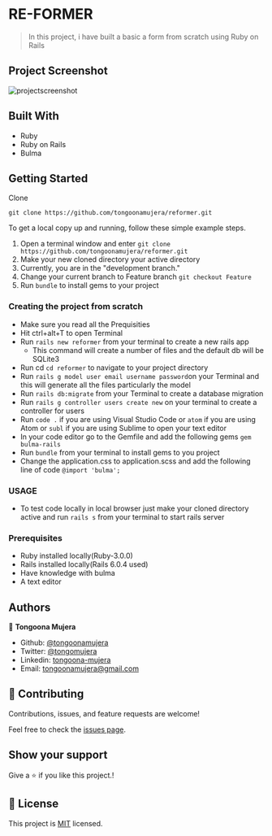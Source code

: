 # RE-FORMER
> In this project, i have built a basic a form from scratch  using Ruby on Rails
## Project Screenshot
![projectscreenshot](https://user-images.githubusercontent.com/69446259/128926233-9a5b4f80-370d-4c3e-89ef-540e711a8069.png)
## Built With

- Ruby
- Ruby on Rails
- Bulma

## Getting Started

Clone

```git
git clone https://github.com/tongoonamujera/reformer.git
```

To get a local copy up and running, follow these simple example steps.

1. Open a terminal window and enter `git clone https://github.com/tongoonamujera/reformer.git`
2. Make your new cloned directory your active directory
3. Currently, you are in the "development branch."
4. Change your current branch to Feature branch `git checkout Feature`
5. Run `bundle` to install gems to your project


### Creating the project from scratch
- Make sure you read all the Prequisities
- Hit ctrl+alt+T to open Terminal 
- Run `rails new reformer` from your terminal to create a new rails app
  - This command will create a number of files and the default db will be SQLite3
- Run cd `cd reformer` to navigate to your project directory
- Run `rails g model user email username password`on your Terminal and this will generate all the files particularly the model
- Run `rails db:migrate` from your Terminal to create a database migration
- Run `rails g controller users create new` on your terminal to create a controller for users
- Run `code .` if you are using Visual Studio Code or `atom` if you are using Atom or `subl` if you are using Sublime to open your text editor
- In your code editor go to the Gemfile and add the following gems `gem bulma-rails`
- Run `bundle` from your terminal to install gems to you project
- Change the application.css to application.scss and add the following line of code `@import 'bulma';`

### USAGE 
- To test code locally in local browser just make your cloned directory active and run `rails s` from your terminal to start rails server

### Prerequisites

- Ruby installed locally(Ruby-3.0.0)
- Rails installed locally(Rails 6.0.4 used)
- Have knowledge with bulma
- A text editor

## Authors
👤 **Tongoona Mujera**

- Github: [@tongoonamujera](https://github.com/tongoonamujera)
- Twitter: [@tongomujera](https://twitter.com/tongomujera)
- Linkedin: [tongoona-mujera](https://www.linkedin.com/in/tongoona-mujera-125604162/)
- Email:  tongoonamujera@gmail.com

## 🤝 Contributing

Contributions, issues, and feature requests are welcome!

Feel free to check the [issues page](../../issues/).

## Show your support

Give a ⭐️ if you like this project.!

## 📝 License

This project is [MIT](LICENCE) licensed.
